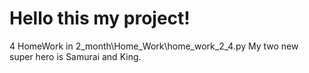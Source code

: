 # Hello this my project!

4 HomeWork in 2_month\Home_Work\home_work_2_4.py
My two new super hero is Samurai and King.